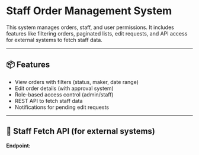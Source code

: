 # Staff Order Management System

This system manages orders, staff, and user permissions. It includes features like filtering orders, paginated lists, edit requests, and API access for external systems to fetch staff data.

---

## 📦 Features

- View orders with filters (status, maker, date range)
- Edit order details (with approval system)
- Role-based access control (admin/staff)
- REST API to fetch staff data
- Notifications for pending edit requests

---

## 🚀 Staff Fetch API (for external systems)

**Endpoint:**
